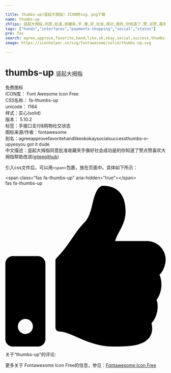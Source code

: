 ```yaml
---

title: thumbs-up(竖起大拇指) ICON转svg、png下载
name: thumbs-up
zhTips: 竖起大拇指,同意,批准,收藏夹,手,像,好,社会,成功,是的,你知道了,赞,点赞,喜欢,大拇指
tags: ["hands","interfaces","payments-shopping","social","status"]
pre: fas
search: agree,approve,favorite,hand,like,ok,okay,social,success,thumbs-o-up,yes,you got it dude
image: https://iconhelper.cn/svg/fontawesome/solid/thumbs-up.svg

---
```


# thumbs-up  <small style="font-size: 60%;font-weight: 100">竖起大拇指</small>


<div class="detail-page">
<p>
<span><span class="badge-success badge">免费图标</span> </span>
<br/>
<span>
ICON库：
<span class="badge-secondary badge">Font Awesome Icon Free</span> 
</span>
<br/>
<span>
CSS名称：
<span class="badge-secondary badge">fa-thumbs-up</span> 
</span>
<br/>
<span>
unicode：
<span class="badge-secondary badge">f164</span> 
<copy-btn content='f164' btn-title=""></copy-btn>
<copy-btn :content='String.fromCodePoint(parseInt("f164", 16))' btn-title="复制U"></copy-btn>
</span><br/><span>样式：<span class="badge-light badge">实心(solid)</span></span>
<br/>
<span>
版本：
<span class="badge-secondary badge">5.10.2</span> 
</span><br/><span>标签：<span class="badge-light badge"><router-link to="/tags/hands.html">手</router-link></span><span class="badge-light badge"><router-link to="/tags/interfaces.html">接口</router-link></span><span class="badge-light badge"><router-link to="/tags/payments-shopping.html">支付&购物</router-link></span><span class="badge-light badge"><router-link to="/tags/social.html">社交</router-link></span><span class="badge-light badge"><router-link to="/tags/status.html">状态</router-link></span></span>
<br/>
<span>图标来源/作者：<span class="badge-light badge">fontawesome</span></span> 
<br/>
<span>别名：<span class="badge-light badge">agree</span><span class="badge-light badge">approve</span><span class="badge-light badge">favorite</span><span class="badge-light badge">hand</span><span class="badge-light badge">like</span><span class="badge-light badge">ok</span><span class="badge-light badge">okay</span><span class="badge-light badge">social</span><span class="badge-light badge">success</span><span class="badge-light badge">thumbs-o-up</span><span class="badge-light badge">yes</span><span class="badge-light badge">you got it dude</span></span><br/><span class="zh-detail">中文描述：<span class="badge-primary badge">竖起大拇指</span><span class="badge-primary badge">同意</span><span class="badge-primary badge">批准</span><span class="badge-primary badge">收藏夹</span><span class="badge-primary badge">手</span><span class="badge-primary badge">像</span><span class="badge-primary badge">好</span><span class="badge-primary badge">社会</span><span class="badge-primary badge">成功</span><span class="badge-primary badge">是的</span><span class="badge-primary badge">你知道了</span><span class="badge-primary badge">赞</span><span class="badge-primary badge">点赞</span><span class="badge-primary badge">喜欢</span><span class="badge-primary badge">大拇指</span><span class="help-link"><span>帮助改进</span>(<a href="https://gitee.com/liuwave/icon-helper/edit/master/json/fontawesome/solid/thumbs-up.json" target="_blank" rel="noopener noreferrer">gitee</a><a href="https://github.com/liuwave/icon-helper/edit/master/json/fontawesome/solid/thumbs-up.json" target="_blank" rel="noopener noreferrer">github</a></span>)</span><br/>
</p>
</div>
<div class="alert alert-dark">
  <i class="fas fa-thumbs-up fa-xs"></i>
  <i class="fas fa-thumbs-up fa-sm"></i>
  <i class="fas fa-thumbs-up fa-lg"></i>
  <i class="fas fa-thumbs-up fa-2x"></i>
  <i class="fas fa-thumbs-up fa-3x"></i>
  <i class="fas fa-thumbs-up fa-5x"></i>
  <i class="fas fa-thumbs-up fa-7x"></i>
</div>
<div>
  <p>引入css文件后，可以用<code>&lt;span&gt;</code>包裹，放在页面中。具体如下所示：    
  </p>
  <div class="alert alert-primary" style="font-size: 14px">
    &lt;span class="fas fa-thumbs-up" aria-hidden="true"&gt;&lt;/span&gt;
    <copy-btn content='<span class="fas fa-thumbs-up" aria-hidden="true"></span>'></copy-btn>
  </div>
  <div class="alert alert-secondary">
    <i class="fas fa-thumbs-up"
    style="font-size: 24px"
    aria-hidden="true"></i> fas fa-thumbs-up
    <copy-btn content="fas fa-thumbs-up" btn-title="复制图标名称"></copy-btn>
  </div>
</div>
<div id="svg" class="svg-wrap">
<svg xmlns="http://www.w3.org/2000/svg" viewBox="0 0 512 512"><path d="M104 224H24c-13.255 0-24 10.745-24 24v240c0 13.255 10.745 24 24 24h80c13.255 0 24-10.745 24-24V248c0-13.255-10.745-24-24-24zM64 472c-13.255 0-24-10.745-24-24s10.745-24 24-24 24 10.745 24 24-10.745 24-24 24zM384 81.452c0 42.416-25.97 66.208-33.277 94.548h101.723c33.397 0 59.397 27.746 59.553 58.098.084 17.938-7.546 37.249-19.439 49.197l-.11.11c9.836 23.337 8.237 56.037-9.308 79.469 8.681 25.895-.069 57.704-16.382 74.757 4.298 17.598 2.244 32.575-6.148 44.632C440.202 511.587 389.616 512 346.839 512l-2.845-.001c-48.287-.017-87.806-17.598-119.56-31.725-15.957-7.099-36.821-15.887-52.651-16.178-6.54-.12-11.783-5.457-11.783-11.998v-213.77c0-3.2 1.282-6.271 3.558-8.521 39.614-39.144 56.648-80.587 89.117-113.111 14.804-14.832 20.188-37.236 25.393-58.902C282.515 39.293 291.817 0 312 0c24 0 72 8 72 81.452z"/></svg>
</div>
<detail full-name='fa-thumbs-up'></detail>
<div>
<p>关于“thumbs-up”的评论:</p>
</div>
<Vssue title="关于“thumbs-up”的评论" ></Vssue>    
<div><p>更多关于  Fontawesome Icon Free的信息，参见：<a target="_blank" href="https://iconhelper.cn/fontawesome.html">Fontawesome Icon Free</a>
</p></div>
